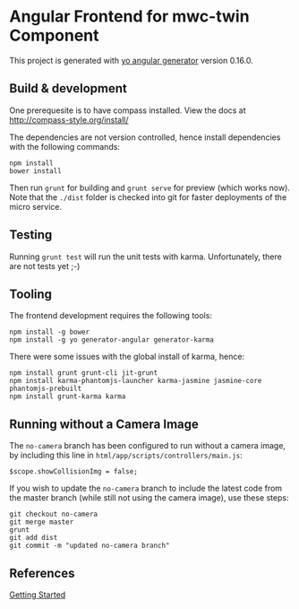 # Angular Frontend for mwc-twin Component
This project is generated with [yo angular generator](https://github.com/yeoman/generator-angular)
version 0.16.0.

## Build & development
One prerequesite is to have compass installed. View the docs at http://compass-style.org/install/

The dependencies are not version controlled, hence install dependencies with the following commands:

```
npm install
bower install
```

Then run `grunt` for building and `grunt serve` for preview (which works now). Note that the `./dist` folder is checked into git for faster deployments of the micro service.

## Testing
Running `grunt test` will run the unit tests with karma. Unfortunately, there are not tests yet ;-)

## Tooling
The frontend development requires the following tools:
```
npm install -g bower 
npm install -g yo generator-angular generator-karma
```

There were some issues with the global install of karma, hence:
```
npm install grunt grunt-cli jit-grunt 
npm install karma-phantomjs-launcher karma-jasmine jasmine-core phantomjs-prebuilt
npm install grunt-karma karma
```

## Running without a Camera Image

The `no-camera` branch has been configured to run without a camera image, by including this line in `html/app/scripts/controllers/main.js`:
```
$scope.showCollisionImg = false;
```

If you wish to update the `no-camera` branch to include the latest code from the master branch (while still not using the camera image), use these steps:
```
git checkout no-camera
git merge master
grunt
git add dist
git commit -m "updated no-camera branch"
```

## References
[Getting Started](https://www.sitepoint.com/kickstart-your-angularjs-development-with-yeoman-grunt-and-bower/)
